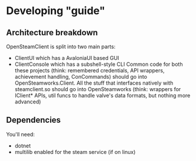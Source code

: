 # Developing "guide"

## Architecture breakdown
OpenSteamClient is split into two main parts:
- ClientUI which has a AvaloniaUI based GUI
- ClientConsole which has a subshell-style CLI
Common code for both these projects (think: remembered credentials, API wrappers, achievement handling, ConCommands) should go into OpenSteamworks.Client.
All the stuff that interfaces natively with steamclient.so should go into OpenSteamworks (think: wrappers for IClient* APIs, util funcs to handle valve's data formats, but nothing more advanced)

## Dependencies
You'll need:
- dotnet
- multilib enabled for the steam service (if on linux) 
